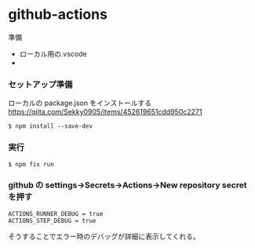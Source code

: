 # github-actions

準備

- ローカル用の.vscode
-

### セットアップ準備

ローカルの package.json をインストールする
https://qiita.com/Sekky0905/items/452619651cdd950c2271

```#bash
$ npm install --save-dev
```

### 実行

```
$ npm fix run
```

### github の settings→Secrets→Actions→New repository secret を押す

```
ACTIONS_RUNNER_DEBUG = true
ACTIONS_STEP_DEBUG = true
```

そうすることでエラー時のデバッグが詳細に表示してくれる。

